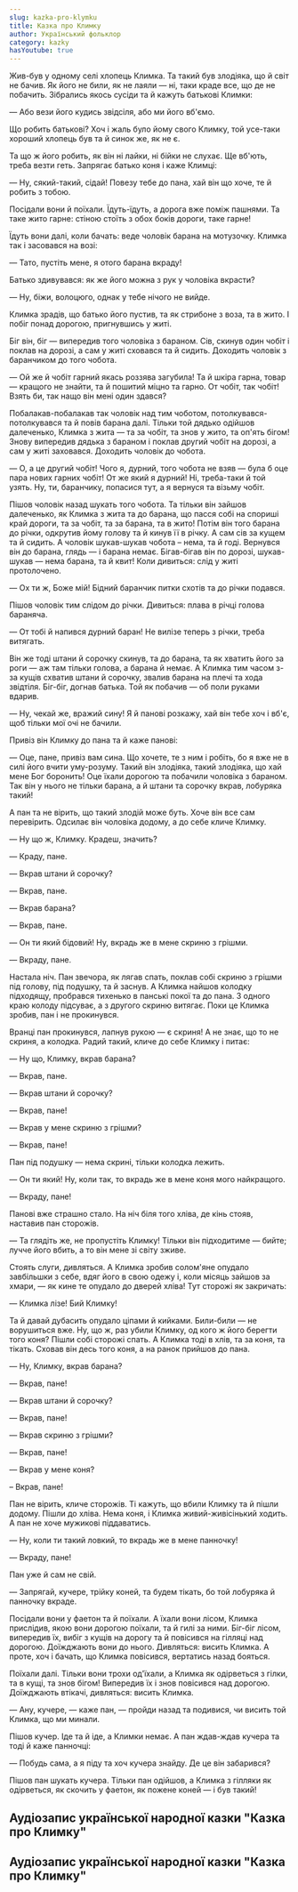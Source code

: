 ```yaml
---
slug: kazka-pro-klymku
title: Казка про Климку
author: Український фольклор
category: kazky
hasYoutube: true
---
```

Жив-був у одному селі хлопець Климка. Та такий був злодіяка, що й світ не бачив. Як його не били, як не лаяли — ні, таки краде все, що де не побачить. Зібрались якось сусіди та й кажуть батькові Климки:

— Або вези його кудись звідсіля, або ми його вб'ємо.

Що робить батькові? Хоч і жаль було йому свого Климку, той усе-таки хороший хлопець був та й синок же, як не є.

Та що ж його робить, як він ні лайки, ні бійки не слухає. Ще вб'ють, треба везти геть. Запрягає батько коня і каже Климці:

— Ну, сякий-такий, сідай! Повезу тебе до пана, хай він що хоче, те й робить з тобою.

Посідали вони й поїхали. Їдуть-їдуть, а дорога вже поміж пашнями. Та таке жито гарне: стіною стоїть з обох боків дороги, таке гарне!

Їдуть вони далі, коли бачать: веде чоловік барана на мотузочку. Климка так і засовався на возі:

— Тато, пустіть мене, я отого барана вкраду!

Батько здивувався: як же його можна з рук у чоловіка вкрасти?

— Ну, біжи, волоцюго, однак у тебе нічого не вийде.

Климка зрадів, що батько його пустив, та як стрибоне з воза, та в жито. І побіг понад дорогою, пригнувшись у житі.

Біг він, біг — випередив того чоловіка з бараном. Сів, скинув один чобіт і поклав на дорозі, а сам у житі сховався та й сидить. Доходить чоловік з баранчиком до того чобота.

— Ой же й чобіт гарний якась роззява загубила! Та й шкіра гарна, товар — кращого не знайти, та й пошитий міцно та гарно. От чобіт, так чобіт! Взять би, так нащо він мені один здався?

Побалакав-побалакав так чоловік над тим чоботом, потолкувався-потолкувався та й повів барана далі. Тільки той дядько одійшов далеченько, Климка з жита — та за чобіт, та знов у жито, та оп'ять бігом! Знову випередив дядька з бараном і поклав другий чобіт на дорозі, а сам у житі заховався. Доходить чоловік до чобота.

— О, а це другий чобіт! Чого я, дурний, того чобота не взяв — була б оце пара нових гарних чобіт! От же який я дурний! Ні, треба-таки й той узять. Ну, ти, баранчику, попасися тут, а я вернуся та візьму чобіт.

Пішов чоловік назад шукать того чобота. Та тільки він зайшов далеченько, як Климка з жита та до барана, що пасся собі на спориші край дороги, та за чобіт, та за барана, та в жито! Потім він того барана до річки, одкрутив йому голову та й кинув її в річку. А сам сів за кущем та й сидить. А чоловік шукав-шукав чобота – нема, та й годі. Вернувся він до барана, глядь — і барана немає. Бігав-бігав він по дорозі, шукав-шукав — нема барана, та й квит! Коли дивиться: слід у житі протолочено.

— Ох ти ж, Боже мій! Бідний баранчик питки схотів та до річки подався.

Пішов чоловік тим слідом до річки. Дивиться: плава в річці голова бараняча.

— От тобі й напився дурний баран! Не вилізе теперь з річки, треба витягать.

Він же тоді штани й сорочку скинув, та до барана, та як хватить його за роги — аж там тільки голова, а барана й немає. А Климка тим часом з-за кущів схватив штани й сорочку, звалив барана на плечі та хода звідтіля. Біг-біг, догнав батька. Той як побачив — об поли руками вдарив.

— Ну, чекай же, вражий сину! Я й панові розкажу, хай він тебе хоч і вб'є, щоб тільки мої очі не бачили.

Привіз він Климку до пана та й каже панові:

— Оце, пане, привіз вам сина. Що хочете, те з ним і робіть, бо я вже не в силі його вчити уму-розуму. Такий він злодіяка, такий злодіяка, що хай мене Бог боронить! Оце їхали дорогою та побачили чоловіка з бараном. Так він у нього не тільки барана, а й штани та сорочку вкрав, лобуряка такий!

А пан та не вірить, що такий злодій може буть. Хоче він все сам перевірить. Одсилає він чоловіка додому, а до себе кличе Климку.

— Ну що ж, Климку. Крадеш, значить?

— Краду, пане.

— Вкрав штани й сорочку?

— Вкрав, пане.

— Вкрав барана?

— Вкрав, пане.

— Он ти який бідовий! Ну, вкрадь же в мене скриню з грішми.

— Вкраду, пане.

Настала ніч. Пан звечора, як лягав спать, поклав собі скриню з грішми під голову, під подушку, та й заснув. А Климка найшов колодку підходящу, пробрався тихенько в панські покої та до пана. З одного краю колоду підсуває, а з другого скриню витягає. Поки це Климка зробив, пан і не прокинувся.

Вранці пан прокинувся, лапнув рукою — є скриня! А не знає, що то не скриня, а колодка. Радий такий, кличе до себе Климку і питає:

— Ну що, Климку, вкрав барана?

— Вкрав, пане.

— Вкрав штани й сорочку?

— Вкрав, пане!

— Вкрав у мене скриню з грішми?

— Вкрав, пане!

Пан під подушку — нема скрині, тільки колодка лежить.

— Он ти який! Ну, коли так, то вкрадь же в мене коня мого найкращого.

— Вкраду, пане!

Панові вже страшно стало. На ніч біля того хліва, де кінь стояв, наставив пан сторожів.

— Та глядіть же, не пропустіть Климку! Тільки він підходитиме — бийте; лучче його вбить, а то він мене зі світу зживе.

Стоять слуги, дивляться. А Климка зробив солом'яне опудало завбільшки з себе, вдяг його в свою одежу і, коли місяць зайшов за хмари, — як кине те опудало до дверей хліва! Тут сторожі як закричать:

— Климка лізе! Бий Климку!

Та й давай дубасить опудало ціпами й кийками. Били-били — не ворушиться вже. Ну, що ж, раз убили Климку, од кого ж його берегти того коня? Пішли собі сторожі спать. А Климка тоді в хлів, та за коня, та тікать. Сховав він десь того коня, а на ранок прийшов до пана.

— Ну, Климку, вкрав барана?

— Вкрав, пане!

— Вкрав штани й сорочку?

— Вкрав, пане!

— Вкрав скриню з грішми?

— Вкрав, пане!

— Вкрав у мене коня?

– Вкрав, пане!

Пан не вірить, кличе сторожів. Ті кажуть, що вбили Климку та й пішли додому. Пішли до хліва. Нема коня, і Климка живий-живісінький ходить. А пан не хоче мужикові піддаватись.

— Ну, коли ти такий ловкий, то вкрадь же в мене панночку!

— Вкраду, пане!

Пан уже й сам не свій.

— Запрягай, кучере, трійку коней, та будем тікать, бо той лобуряка й панночку вкраде.

Посідали вони у фаетон та й поїхали. А їхали вони лісом, Климка прислідив, якою вони дорогою поїхали, та й гилі за ними. Біг-біг лісом, випередив їх, вибіг з кущів на дорогу та й повісився на гілляці над дорогою. Доїжджають вони до нього. Дивляться: висить Климка. А проте, хоч і бачать, що Климка повісився, вертатись назад бояться.

Поїхали далі. Тільки вони трохи од'їхали, а Климка як одірветься з гілки, та в кущі, та знов бігом! Випередив їх і знов повісився над дорогою. Доїжджають втікачі, дивляться: висить Климка.

— Ану, кучере, — каже пан, — пройди назад та подивися, чи висить той Климка, що ми минали.

Пішов кучер. Іде та й іде, а Климки немає. А пан ждав-ждав кучера та тоді й каже панночці:

— Побудь сама, а я піду та хоч кучера знайду. Де це він забарився?

Пішов пан шукать кучера. Тільки пан одійшов, а Климка з гілляки як одірветься, як скочить у фаетон, як пожене коней — і був такий!

## Аудіозапис української народної казки "Казка про Климку"

<YoutubeIframe id="VLv74Abt4WY" className="md:w-4/5" />

## Аудіозапис української народної казки "Казка про Климку"

<YoutubeIframe id="yfKGu0OOFAI" className="md:w-4/5" />
